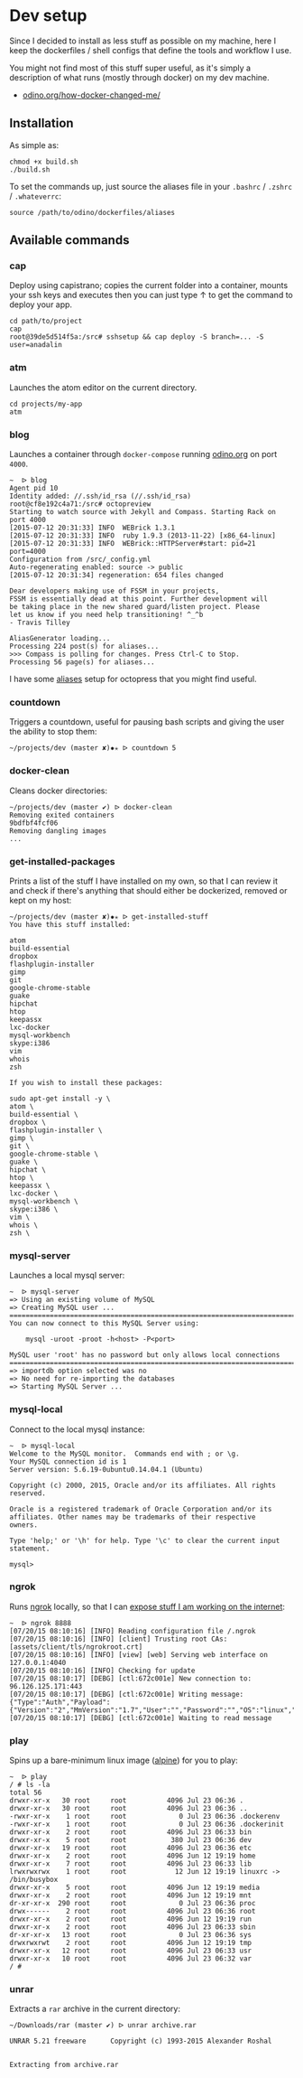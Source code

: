 # Dev setup

Since I decided to install as less stuff as
possible on my machine, here I keep the
dockerfiles / shell configs that define
the tools and workflow I use.

You might not find most of this stuff super
useful, as it's simply a description of
what runs (mostly through docker) on my
dev machine.

* [odino.org/how-docker-changed-me/](http://odino.org/how-docker-changed-me/)

## Installation

As simple as:

```
chmod +x build.sh
./build.sh
```

To set the commands up, just source the aliases
file in your `.bashrc` / `.zshrc` / `.whateverrc`:

```
source /path/to/odino/dockerfiles/aliases
```

## Available commands

### cap

Deploy using capistrano; copies the current folder
into a container, mounts your ssh keys and executes
then you can just type ↑ to get the command to deploy
your app.

```
cd path/to/project
cap
root@39de5d514f5a:/src# sshsetup && cap deploy -S branch=... -S user=anadalin
```

### atm

Launches the atom editor on the current directory.

```
cd projects/my-app
atm
```

### blog

Launches a container through `docker-compose` running
[odino.org](http://odino.org) on port `4000`.

```
~  ᐅ blog
Agent pid 10
Identity added: //.ssh/id_rsa (//.ssh/id_rsa)
root@cf8e192c4a71:/src# octopreview
Starting to watch source with Jekyll and Compass. Starting Rack on port 4000
[2015-07-12 20:31:33] INFO  WEBrick 1.3.1
[2015-07-12 20:31:33] INFO  ruby 1.9.3 (2013-11-22) [x86_64-linux]
[2015-07-12 20:31:33] INFO  WEBrick::HTTPServer#start: pid=21 port=4000
Configuration from /src/_config.yml
Auto-regenerating enabled: source -> public
[2015-07-12 20:31:34] regeneration: 654 files changed

Dear developers making use of FSSM in your projects,
FSSM is essentially dead at this point. Further development will
be taking place in the new shared guard/listen project. Please
let us know if you need help transitioning! ^_^b
- Travis Tilley

AliasGenerator loading...
Processing 224 post(s) for aliases...
>>> Compass is polling for changes. Press Ctrl-C to Stop.
Processing 56 page(s) for aliases...
```

I have some [aliases](https://github.com/odino/odino.github.com/blob/source/.bashrc)
setup for octopress that you might find useful.

### countdown

Triggers a countdown, useful for pausing bash scripts and
giving the user the ability to stop them:

```
~/projects/dev (master ✘)✹✭ ᐅ countdown 5
```

### docker-clean

Cleans docker directories:

```
~/projects/dev (master ✔) ᐅ docker-clean
Removing exited containers
9bdfbf4fcf06
Removing dangling images
...
```

### get-installed-packages

Prints a list of the stuff I have installed on my own,
so that I can review it and check if there's  anything
that should either be dockerized, removed or kept on my
host:

```
~/projects/dev (master ✘)✹✭ ᐅ get-installed-stuff
You have this stuff installed:

atom
build-essential
dropbox
flashplugin-installer
gimp
git
google-chrome-stable
guake
hipchat
htop
keepassx
lxc-docker
mysql-workbench
skype:i386
vim
whois
zsh

If you wish to install these packages:

sudo apt-get install -y \
atom \
build-essential \
dropbox \
flashplugin-installer \
gimp \
git \
google-chrome-stable \
guake \
hipchat \
htop \
keepassx \
lxc-docker \
mysql-workbench \
skype:i386 \
vim \
whois \
zsh \
```

### mysql-server

Launches a local mysql server:

```
~  ᐅ mysql-server
=> Using an existing volume of MySQL
=> Creating MySQL user ...
========================================================================
You can now connect to this MySQL Server using:

    mysql -uroot -proot -h<host> -P<port>

MySQL user 'root' has no password but only allows local connections
========================================================================
=> importdb option selected was no
=> No need for re-importing the databases
=> Starting MySQL Server ...
```

### mysql-local

Connect to the local mysql instance:

```
~  ᐅ mysql-local
Welcome to the MySQL monitor.  Commands end with ; or \g.
Your MySQL connection id is 1
Server version: 5.6.19-0ubuntu0.14.04.1 (Ubuntu)

Copyright (c) 2000, 2015, Oracle and/or its affiliates. All rights reserved.

Oracle is a registered trademark of Oracle Corporation and/or its
affiliates. Other names may be trademarks of their respective
owners.

Type 'help;' or '\h' for help. Type '\c' to clear the current input statement.

mysql>
```

### ngrok

Runs [ngrok](https://ngrok.com/) locally, so that I can
[expose stuff I am working on the internet](http://odino.org/how-to-test-3rd-party-hooks-and-webservices-locally/):

```
~  ᐅ ngrok 8888
[07/20/15 08:10:16] [INFO] Reading configuration file /.ngrok
[07/20/15 08:10:16] [INFO] [client] Trusting root CAs: [assets/client/tls/ngrokroot.crt]
[07/20/15 08:10:16] [INFO] [view] [web] Serving web interface on 127.0.0.1:4040
[07/20/15 08:10:16] [INFO] Checking for update
[07/20/15 08:10:17] [DEBG] [ctl:672c001e] New connection to: 96.126.125.171:443
[07/20/15 08:10:17] [DEBG] [ctl:672c001e] Writing message: {"Type":"Auth","Payload":{"Version":"2","MmVersion":"1.7","User":"","Password":"","OS":"linux","Arch":"amd64","ClientId":""}}
[07/20/15 08:10:17] [DEBG] [ctl:672c001e] Waiting to read message
```

### play

Spins up a bare-minimum linux image ([alpine](https://github.com/gliderlabs/docker-alpine))
for you to play:

```
~  ᐅ play
/ # ls -la
total 56
drwxr-xr-x   30 root     root          4096 Jul 23 06:36 .
drwxr-xr-x   30 root     root          4096 Jul 23 06:36 ..
-rwxr-xr-x    1 root     root             0 Jul 23 06:36 .dockerenv
-rwxr-xr-x    1 root     root             0 Jul 23 06:36 .dockerinit
drwxr-xr-x    2 root     root          4096 Jul 23 06:33 bin
drwxr-xr-x    5 root     root           380 Jul 23 06:36 dev
drwxr-xr-x   19 root     root          4096 Jul 23 06:36 etc
drwxr-xr-x    2 root     root          4096 Jun 12 19:19 home
drwxr-xr-x    7 root     root          4096 Jul 23 06:33 lib
lrwxrwxrwx    1 root     root            12 Jun 12 19:19 linuxrc -> /bin/busybox
drwxr-xr-x    5 root     root          4096 Jun 12 19:19 media
drwxr-xr-x    2 root     root          4096 Jun 12 19:19 mnt
dr-xr-xr-x  290 root     root             0 Jul 23 06:36 proc
drwx------    2 root     root          4096 Jul 23 06:36 root
drwxr-xr-x    2 root     root          4096 Jun 12 19:19 run
drwxr-xr-x    2 root     root          4096 Jul 23 06:33 sbin
dr-xr-xr-x   13 root     root             0 Jul 23 06:36 sys
drwxrwxrwt    2 root     root          4096 Jun 12 19:19 tmp
drwxr-xr-x   12 root     root          4096 Jul 23 06:33 usr
drwxr-xr-x   10 root     root          4096 Jul 23 06:32 var
/ #
```

### unrar

Extracts a `rar` archive in the current directory:

```
~/Downloads/rar (master ✔) ᐅ unrar archive.rar

UNRAR 5.21 freeware      Copyright (c) 1993-2015 Alexander Roshal


Extracting from archive.rar
```

